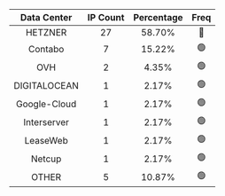 | Data Center | IP Count | Percentage | Freq |
|:------------:|:--------:|:-----------:|:-----:|
| HETZNER | 27 | 58.70% | 🔴 |
| Contabo | 7 | 15.22% | 🟢 |
| OVH | 2 | 4.35% | 🟢 |
| DIGITALOCEAN | 1 | 2.17% | 🟢 |
| Google-Cloud | 1 | 2.17% | 🟢 |
| Interserver | 1 | 2.17% | 🟢 |
| LeaseWeb | 1 | 2.17% | 🟢 |
| Netcup | 1 | 2.17% | 🟢 |
| OTHER | 5 | 10.87% | 🟢 |